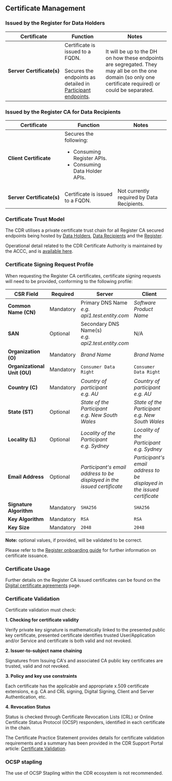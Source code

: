 
## Certificate Management



### Issued by the Register for Data Holders
Certificate | Function | Notes
-----------|------------------------------------------|------------------------------
| <span style="white-space: nowrap;">**Server Certificate(s)**</span> | Certificate is issued to a FQDN.<br><br>Secures the endpoints as detailed in [Participant endpoints](#participant-endpoints). | It will be up to the DH on how these endpoints are segregated. They may all be on the one domain (so only one certificate required) or could be separated.

### Issued by the Register CA for Data Recipients



Certificate | Function | Notes
-----------|------------------------------------------|------------------------------
| **Client Certificate** | Secures the following:<ul><li>Consuming Register APIs.</li><li>Consuming Data Holder APIs.</li></ul>
| <span style="white-space: nowrap;">**Server Certificate(s)**</span> | Certificate is issued to a FQDN. | Not currently required by Data Recipients.


### Certificate Trust Model



The CDR utilises a private certificate trust chain for all Register CA secured endpoints being hosted by [Data Holders](#participant-endpoints), [Data Recipients](#participant-endpoints) and the [Register](#register-apis).

Operational detail related to the CDR Certificate Authority is maintained by the ACCC, and is [available here](https://consumerdataright.atlassian.net/wiki/spaces/DP/pages/360415310/Certificate+Management).


### Certificate Signing Request Profile
When requesting the Register CA certificates, certificate signing requests will need to be provided, conforming to the following profile:

CSR Field | Required | Server | Client
-----------|----------|----------|----------
|**Common Name (CN)**| Mandatory | Primary DNS Name<br>*e.g. api1.test.entity.com* | _Software Product Name_
|**SAN**| Optional | Secondary DNS Name(s) <br>*e.g. api2.test.entity.com* | N/A
|**Organization (O)**| Mandatory| _Brand Name_ | _Brand Name_
|**Organizational Unit (OU)**| Mandatory| `Consumer Data Right` | `Consumer Data Right`
|**Country (C)**| Mandatory | _Country of participant_<br>*e.g. AU* | _Country of participant_<br>*e.g. AU*
|**State (ST)**| Optional | _State of the Participant_<br>*e.g. New South Wales* | _State of the Participant_<br>*e.g. New South Wales*
|**Locality (L)**| Optional | _Locality of the Participant_<br>*e.g. Sydney* | _Locality of the Participant_<br>*e.g. Sydney*
|**Email Address**| Optional | _Participant's email address to be displayed in the issued certificate_ | _Participant's email address to be displayed in the issued certificate_
|**Signature Algorithm**| Mandatory | `SHA256` | `SHA256`
|**Key Algorithm**| Mandatory | `RSA` | `RSA`
|**Key Size**| Mandatory | `2048` | `2048`

**Note:** optional values, if provided, will be validated to be correct.

Please refer to the [Register onboarding guide](https://www.accc.gov.au/focus-areas/consumer-data-right-cdr-0/on-boarding-guide) for further information on certificate issuance.

### Certificate Usage
Further details on the Register CA issued certificates can be found on the [Digital certificate agreements](https://www.cdr.gov.au/resources/agreements/digital-certificate-agreements) page.

### Certificate Validation
Certificate validation must check:

**1. Checking for certificate validity**

Verify private key signature is mathematically linked to the presented public key certificate, presented certificate identifies trusted User/Application and/or Service and certificate is both valid and not revoked.

**2. Issuer‐to‐subject name chaining**

Signatures from Issuing CA's and associated CA public key certificates are trusted, valid and not revoked.

**3. Policy and key use constraints**

Each certificate has the applicable and appropriate x.509 certificate extensions, e.g. CA and CRL signing, Digital Signing, Client and Server Authentication, etc.

**4. Revocation Status**

Status is checked through Certificate Revocation Lists (CRL) or Online Certificate Status Protocol (OCSP) responders, identified in each certificate in the chain.

The Certificate Practice Statement provides details for certificate validation requirements and a summary has been provided in the CDR Support Portal article: [Certificate Validation](https://cdr-support.zendesk.com/hc/en-us/articles/900005826963-Certificate-Validation).

### OCSP stapling
The use of OCSP Stapling within the CDR ecosystem is not recommended.

